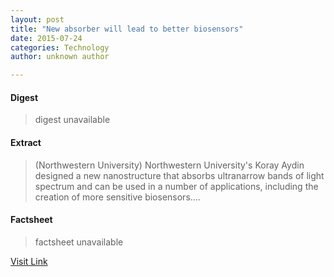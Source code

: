 ```yaml
---
layout: post
title: "New absorber will lead to better biosensors"
date: 2015-07-24
categories: Technology
author: unknown author

---
```



#### Digest
>digest unavailable

#### Extract
>(Northwestern University) Northwestern University's Koray Aydin designed a new nanostructure that absorbs ultranarrow bands of light spectrum and can be used in a number of applications, including the creation of more sensitive biosensors....

#### Factsheet
>factsheet unavailable

[Visit Link](http://www.eurekalert.org/pub_releases/2014-10/nu-naw100114.php)


